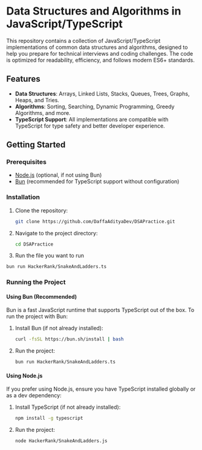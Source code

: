 # Data Structures and Algorithms in JavaScript/TypeScript

This repository contains a collection of JavaScript/TypeScript implementations of common data structures and algorithms, designed to help you prepare for technical interviews and coding challenges. The code is optimized for readability, efficiency, and follows modern ES6+ standards.

## Features

- **Data Structures**: Arrays, Linked Lists, Stacks, Queues, Trees, Graphs, Heaps, and Tries.
- **Algorithms**: Sorting, Searching, Dynamic Programming, Greedy Algorithms, and more.
- **TypeScript Support**: All implementations are compatible with TypeScript for type safety and better developer experience.

## Getting Started

### Prerequisites

- [Node.js](https://nodejs.org/) (optional, if not using Bun)
- [Bun](https://bun.sh/) (recommended for TypeScript support without configuration)

### Installation

1. Clone the repository:
   ```bash
   git clone https://github.com/DaffaAdityaDev/DSAPractice.git
   ```
2. Navigate to the project directory:
   ```bash
   cd DSAPractice
   ```
3. Run the file you want to run
  ```bash
  bun run HackerRank/SnakeAndLadders.ts
  ```

### Running the Project

#### Using Bun (Recommended)
Bun is a fast JavaScript runtime that supports TypeScript out of the box. To run the project with Bun:

1. Install Bun (if not already installed):
   ```bash
   curl -fsSL https://bun.sh/install | bash
   ```
2. Run the project:
   ```bash
   bun run HackerRank/SnakeAndLadders.ts
   ```

#### Using Node.js
If you prefer using Node.js, ensure you have TypeScript installed globally or as a dev dependency:

1. Install TypeScript (if not already installed):
   ```bash
   npm install -g typescript
   ```
2. Run the project:
   ```bash
   node HackerRank/SnakeAndLadders.js
   ```

